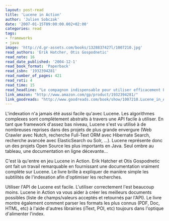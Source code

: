 ```yaml
---
layout: post-read
title: 'Lucene in Action'
author: 'Julien Sobczak'
date: '2007-01-15T09:00:00.002+02:00'
categories: read
tags:
- frameworks
- java
image: 'http://d.gr-assets.com/books/1328837427l/1007210.jpg'
read_authors: 'Erik Hatcher, Otis Gospodnetic'
read_note: 16
read_date_published: '2004-12-1'
read_book_format: 'Paperback'
read_isbn: '1932394281'
read_number_of_pages: 421
read_roti: 4
read_time: 15
read_headline: "Le compagnon indispensable pour utiliser efficacement Lucene. Lucene in Action permet d'acquérir de solides connaissances qui vous aideront également mieux appréhender les nombreux projets gravitant autour."
link_amazon: "http://www.amazon.com/gp/product/1932394281/"
link_goodreads: "http://www.goodreads.com/book/show/1007210.Lucene_in_Action"
---
```



L'indexation n'a jamais été aussi facile qu'avec Lucene. Les algorithmes complexes sont complètement abstraits à travers une API facile à utiliser. En tant que framework d'assez bas niveau, Lucene s'est vu utilisé à de nombreuses reprises dans des projets de plus grande envergure (Web Crawler avec Nutch, recherche Full-Text ORM avec Hibernate Search, recherche avancée avec ElasticSearch ou Solr, ...). Lucene représente donc un des projets Open Source les plus importants en Java. Seul ombre au tableau, une documentation en ligne décevante...

C'est là qu'entre en jeu Lucene in Action. Erik Hatcher et Otis Gospodnetic ont fait un travail remarquable en fournissant une documentation vraiment complète sur Lucene. Le livre brille à expliquer de manière simple les subtilités de l'indexation afin d'optimiser les recherches.

Utiliser l'API de Lucene est facile. L'utiliser correctement l'est beaucoup moins. Lucene in Action va vous aider à créer les meilleurs documents possibles (liste de champs/valeurs acceptés et retournés par l'API). Le livre montre également comment parser les formats les plus connus (PDF, Doc, HTML, etc) à l'aide d'autres librairies (iText, POI, etc) toujours dans l'optique d'alimenter l'index.

